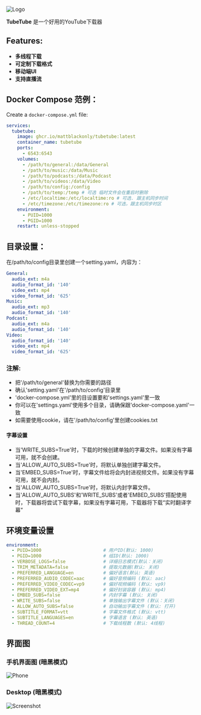 ![Logo](tubetube/static/tubetube.png)


**TubeTube** 是一个好用的YouTube下载器


## Features:
- **多线程下载**
- **可定制下载格式** 
- **移动端UI** 
- **支持直播流**


## Docker Compose 范例：

Create a `docker-compose.yml` file:

```yaml
services:
  tubetube:
    image: ghcr.io/mattblackonly/tubetube:latest
    container_name: tubetube
    ports:
      - 6543:6543
    volumes:
      - /path/to/general:/data/General
      - /path/to/music:/data/Music
      - /path/to/podcasts:/data/Podcast
      - /path/to/videos:/data/Video
      - /path/to/config:/config
      - /path/to/temp:/temp # 可选 临时文件会在重启时删除
      - /etc/localtime:/etc/localtime:ro # 可选. 跟主机同步时间
      - /etc/timezone:/etc/timezone:ro # 可选，跟主机同步时区
    environment:
      - PUID=1000
      - PGID=1000
    restart: unless-stopped
```


## 目录设置：

在/path/to/config目录里创建一个setting.yaml，内容为：

```yaml
General:
  audio_ext: m4a
  audio_format_id: '140'
  video_ext: mp4
  video_format_id: '625'
Music:
  audio_ext: mp3
  audio_format_id: '140'
Podcast:
  audio_ext: m4a
  audio_format_id: '140'
Video:
  audio_format_id: '140'
  video_ext: mp4
  video_format_id: '625'

```


### 注解:

- 把'/path/to/general'替换为你需要的路径
- 确认'setting.yaml'在'/path/to/config'目录里
- 'docker-compose.yml'里的目设置要和'settings.yaml'里一致
- 你可以在'settings.yaml'使用多个目录，请确保跟'docker-compose.yaml'一致
- 如需要使用cookie，请在'/path/to/config'里创建cookies.txt

#### 字幕设置

- 当'WRITE_SUBS=True'时，下载的时候创建单独的字幕文件。如果没有字幕可用，就不会创建。
- 当'ALLOW_AUTO_SUBS=True'时，将默认单独创建字幕文件。
- 当'EMBED_SUBS=True'时，字幕文件给将会内封进视频文件。如果没有字幕可用，就不会内封。
- 当'ALLOW_AUTO_SUBS=True'时，将默认内封字幕文件。
- 当'ALLOW_AUTO_SUBS'和'WRITE_SUBS'或者'EMBED_SUBS'搭配使用时，下载器将尝试下载字幕，如果没有字幕可用，下载器将下载“实时翻译字幕”


## 环境变量设置


```yaml
environment:
  - PUID=1000                       # 用户ID(默认: 1000)
  - PGID=1000                       # 组ID(默认: 1000)
  - VERBOSE_LOGS=false              # 详细日志模式(默认：关闭)
  - TRIM_METADATA=false             # 提取元数据(默认: 关闭)
  - PREFERRED_LANGUAGE=en           # 偏好语言(默认: 英语)
  - PREFERRED_AUDIO_CODEC=aac       # 偏好音频编码 (默认: aac)
  - PREFERRED_VIDEO_CODEC=vp9       # 偏好视频编码 (默认: vp9)
  - PREFERRED_VIDEO_EXT=mp4         # 偏好封装容器 (默认: mp4)
  - EMBED_SUBS=false                # 内封字幕 (默认: 关闭)
  - WRITE_SUBS=false                # 单独输出字幕文件 (默认：关闭)
  - ALLOW_AUTO_SUBS=false           # 自动输出字幕文件 (默认: 打开)
  - SUBTITLE_FORMAT=vtt             # 字幕文件格式 (默认: vtt)
  - SUBTITLE_LANGUAGES=en           # 字幕语言 (默认: 英语)
  - THREAD_COUNT=4                  # 下载线程数 (默认: 4线程)
```

## 界面图

### 手机界面图 (暗黑模式)

![Phone](tubetube/static/phone-screenshot.png)



### Desktop (暗黑模式)

![Screenshot](tubetube/static/screenshot.png)

 </picture>
</a>
